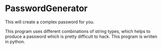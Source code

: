 # PasswordGenerator
This will create a complex password for you.

This program uses different combinations of string types, which helps to produce a password which is pretty difficult to hack.
This program is wriiten in python.
